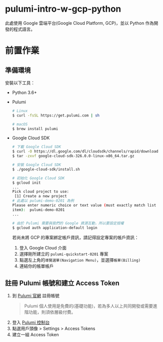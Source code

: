 # pulumi-intro-w-gcp-python
此處使用 Google 雲端平台(Google Cloud Platform, GCP)，並以 Python 作為開發的程式語言。

# 前置作業

## 準備環境
安裝以下工具：

- Python 3.6+
- Pulumi
    ```bash
    # Linux
    $ curl -fsSL https://get.pulumi.com | sh

    # macOS
    $ brew install pulumi
    ```
- Google Cloud SDK
    ```bash
    # 下載 Google Cloud SDK
    $ curl -O https://dl.google.com/dl/cloudsdk/channels/rapid/downloads/google-cloud-sdk-326.0.0-linux-x86_64.tar.gz
    $ tar -zxvf google-cloud-sdk-326.0.0-linux-x86_64.tar.gz

    # 安裝 Google Cloud SDK
    $ ./google-cloud-sdk/install.sh

    # 初始化 Google Cloud SDK
    $ gcloud init
    ...
    Pick cloud project to use:
     [1] Create a new project
    # 此處以 pulumi-demo-0201 為例
    Please enter numeric choice or text value (must exactly match list
    item):  pulumi-demo-0201
    ...

    # 由於 Pulumi 需要與我們的 Google 資源互動，所以要設定授權
    $ gcloud auth application-default login
    ```

    若尚未將 GCP 的專案綁定帳戶資訊，請記得設定專案的帳戶資訊：
    1. 登入 Google Cloud 介面
    2. 選擇剛所建立的 `pulumi-quickstart-0201` 專案
    3. 點選左上角的`導覽選單(Navigation Menu)`，並選擇`帳單(Billing)`
    4. 連結你的帳單帳戶

## 註冊 Pulumi 帳號和建立 Access Token
1. 到 [Pulumi 官網](https://app.pulumi.com/signup) 註冊帳號
   > Pulumi 個人使用是免費的(基礎功能)，若為多人以上共同開發或需要進階功能，則須依層級付費。
2. 登入 [Pulumi 控制台](https://app.pulumi.com/)
3. 點選用戶頭像 > Settings > Access Tokens
4. 建立一組 Access Token
